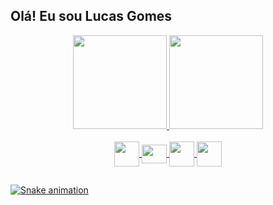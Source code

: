 ## Olá! Eu sou Lucas Gomes
<div align="center">
  <a href="https://github.com/lucasgomeszx">
  <img height="150" src="https://github-readme-stats.vercel.app/api?username=lucasgomeszx&show_icons=true&theme=dracula&include_all_commits=true&count_private=true"/>
  <img height="150" src="https://github-readme-stats.vercel.app/api/top-langs/?username=lucasgomeszx&layout=compact&langs_count=7&theme=dracula"/>
</div>
 
<div align="center"><br>
<img align="center" height="40" width="40" src="https://cdn.jsdelivr.net/gh/devicons/devicon/icons/androidstudio/androidstudio-original.svg" />
<img align="center" height="30" width="40" src="https://cdn.jsdelivr.net/gh/devicons/devicon/icons/kotlin/kotlin-original.svg" />
<img align="center" height="40" width="40" src="https://cdn.jsdelivr.net/gh/devicons/devicon/icons/xcode/xcode-plain.svg" />
<img align="center" height="40" width="40" src="https://cdn.jsdelivr.net/gh/devicons/devicon/icons/swift/swift-original.svg" />
</div>
    
  ##
 
![Snake animation](https://github.com/lucasgomeszx/lucasgomeszx/blob/output/github-contribution-grid-snake.svg)
